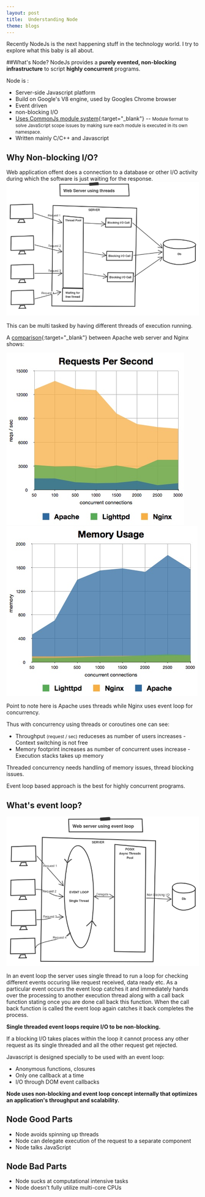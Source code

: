 ```yaml
---
layout:	post
title:	Understanding Node
theme: blogs
---
```


Recently NodeJs is the next happening stuff in the technology world. I try to explore what this baby is all about.

##What's Node?
NodeJs provides a **purely evented, non-blocking infrastructure** to script **highly concurrent** programs.

Node is :

* Server-side Javascript platform
* Build on Google's V8 engine, used by Googles Chrome browser
* Event driven
* non-blocking I/O
* [Uses CommonJs module system](http://webpack.github.io/docs/commonjs.html){:target="_blank"} -- <small>Module format to solve JavaScript scope issues by making sure each module is executed in its own namespace.</small>
* Written mainly C/C++ and Javascript

## Why Non-blocking I/O?

Web application offent does a connection to a database or other I/O activity during which the software is just waiting for the response. 
<img src="/images/blog/webServerUsingThreads.png" Alt="Webserver using thread " class="img-responsive">

This can be multi tasked by having different threads of execution running.

A [comparison](http://wiki.dreamhost.com/Web_Server_Performance_Comparison){:target="_blank"} between Apache web server and Nginx shows: 

<div class="row">
<img src="/images/blog/webserverRequestsGraph.jpg" Alt="Apache Nginx request graph" class="img-responsive col-md-6">
<img src="/images/blog/webserverMemoryGraph.jpg" Alt="Apache Nginx memory graph" class="img-responsive col-md-6">
</div>


Point to note here is Apache uses threads while Nginx uses event loop for concurrency.

Thus with concurrency using threads or coroutines one can see:

* Throughput <small>(request / sec)</small> reduceses as number of users increases - Context switching is not free 
* Memory footprint increases as number of concurrent uses increase - Execution stacks takes up memory 

Threaded concurrency needs handling of memory issues, thread blocking issues.

Event loop based approach is the best for highly concurrent programs. 

## What's event loop?

<img src="/images/blog/webServerUsingEventLoop.png" Alt="Webserver using thread " class="img-responsive">

In an event loop the server uses single thread to run a loop for checking different events occuring like request received, data ready etc. As a particular event occurs the event loop catches it and immediately hands over the processing to another execution thread along with a call back function stating once you are done call back this function. When the call back function is called the event loop again catches it back completes the process.

**Single threaded event loops require I/O to be non-blocking.**

If a blocking I/O takes places within the loop it cannot process any other request as its single threaded and all the other request get rejected.

Javascript is designed specially to be used with an event loop:

* Anonymous functions, closures
* Only one callback at a time
* I/O through DOM event callbacks

**Node uses non-blocking and event loop concept internally that optimizes an application's throughput and scalability.**

## Node Good Parts

* Node avoids spinning up threads 
* Node can delegate execution of the request to a separate component
* Node talks JavaScript

## Node Bad Parts

* Node sucks at computational intensive tasks
* Node doesn't fully utilize multi-core CPUs

